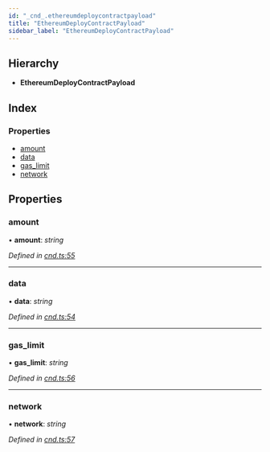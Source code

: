 ```yaml
---
id: "_cnd_.ethereumdeploycontractpayload"
title: "EthereumDeployContractPayload"
sidebar_label: "EthereumDeployContractPayload"
---
```


## Hierarchy

* **EthereumDeployContractPayload**

## Index

### Properties

* [amount](_cnd_.ethereumdeploycontractpayload.md#amount)
* [data](_cnd_.ethereumdeploycontractpayload.md#data)
* [gas_limit](_cnd_.ethereumdeploycontractpayload.md#gas_limit)
* [network](_cnd_.ethereumdeploycontractpayload.md#network)

## Properties

###  amount

• **amount**: *string*

*Defined in [cnd.ts:55](https://github.com/comit-network/comit-js-sdk/blob/638de0e/src/cnd.ts#L55)*

___

###  data

• **data**: *string*

*Defined in [cnd.ts:54](https://github.com/comit-network/comit-js-sdk/blob/638de0e/src/cnd.ts#L54)*

___

###  gas_limit

• **gas_limit**: *string*

*Defined in [cnd.ts:56](https://github.com/comit-network/comit-js-sdk/blob/638de0e/src/cnd.ts#L56)*

___

###  network

• **network**: *string*

*Defined in [cnd.ts:57](https://github.com/comit-network/comit-js-sdk/blob/638de0e/src/cnd.ts#L57)*

